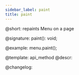 ```yaml
---
sidebar_label: paint
title: paint
---          
```


@short: repaints Menu on a page

@signature: paint(): void;

@example:
menu.paint();


@template: api_method
@descr:

@changelog:
